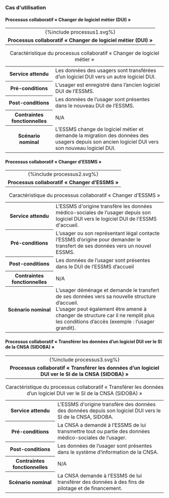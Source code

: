 ### Cas d'utilisation 

#### Processus collaboratif « Changer de logiciel métier (DUI) »

<table align="center">
    <tr>
        <td align ="center">
            <div class="figure">
                {%include processus1.svg%}
            </div>
        </td>    
    </tr>
    <tr>
        <td align ="center">
            <b>Processus collaboratif « Changer de logiciel métier (DUI) »</b>
        </td>
    </tr>
</table>

<table style="width:100%">
  <tr>
    <th>Service attendu</th>
    <td>Les données des usagers sont transférées d’un logiciel DUI vers un autre logiciel DUI.</td>
  </tr>
  <tr>
    <th>Pré-conditions</th>
    <td>L’usager est enregistré dans l’ancien logiciel DUI de l’ESSMS.</td>
  </tr>
  <tr>
    <th>Post-conditions</th>
    <td>Les données de l’usager sont présentes dans le nouveau DUI de l’ESSMS.</td>
  </tr>
  <tr>
    <th> Contraintes fonctionnelles</th>
    <td>N/A</td>
  </tr>
  <tr>
    <th>Scénario nominal</th>
    <td>L’ESSMS change de logiciel métier et demande la migration des données des usagers depuis son ancien logiciel DUI vers son nouveau logiciel DUI.</td>
  </tr>
  <caption>Caractéristique du processus collaboratif « Changer de logiciel métier »</caption>
</table>


#### Processus collaboratif « Changer d’ESSMS »

<table align="center">
    <tr>
        <td align ="center">
            <div class="figure">
                {%include processus2.svg%}
            </div>
        </td>    
    </tr>
    <tr>
        <td align ="center">
            <b>Processus collaboratif « Changer d’ESSMS »</b>
        </td>
    </tr>
</table>

<table style="width:100%">
  <tr>
    <th>Service attendu</th>
    <td>L'ESSMS d'origine transfère les données médico-sociales de l’usager depuis son logiciel DUI vers le logiciel DUI de l'ESSMS d'accueil.</td>
  </tr>
  <tr>
    <th>Pré-conditions</th>
    <td>L’usager ou son représentant légal contacte l’ESSMS d’origine pour demander le transfert de ses données vers un nouvel ESSMS.</td>
  </tr>
  <tr>
    <th>Post-conditions</th>
    <td>Les données de l’usager sont présentes dans le DUI de l’ESSMS d’accueil</td>
  </tr>
  <tr>
    <th> Contraintes fonctionnelles</th>
    <td>N/A</td>
  </tr>
  <tr>
    <th>Scénario nominal</th>
    <td>L’usager déménage et demande le transfert de ses données vers sa nouvelle structure d’accueil. <br>
    L’usager peut également être amené à changer de structure car il ne remplit plus les conditions d’accès (exemple : l’usager grandit).
</td>
  </tr>
  <caption>Caractéristique du processus collaboratif « Changer d’ESSMS »</caption>
</table>


#### Processus collaboratif « Transférer les données d’un logiciel DUI ver le SI de la CNSA (SIDOBA) »

<table align="center">
    <tr>
        <td align ="center">
            <div class="figure">
                {%include processus3.svg%}
            </div>
        </td>    
    </tr>
    <tr>
        <td align ="center">
            <b>Processus collaboratif « Transférer les données d’un logiciel DUI ver le SI de la CNSA (SIDOBA) »</b>
        </td>
    </tr>
</table>

<table style="width:100%">
  <tr>
    <th>Service attendu</th>
    <td>L'ESSMS d'origine transfère des données des données depuis son logiciel DUI vers le SI de la CNSA, SIDOBA.</td>
  </tr>
  <tr>
    <th>Pré-conditions</th>
    <td>La CNSA  a demandé à l’ESSMS de lui transmettre tout ou partie des données médico-sociales de l’usager.</td>
  </tr>
  <tr>
    <th>Post-conditions</th>
    <td>Les données de l’usager sont présentes dans le système d’information de la CNSA.</td>
  </tr>
  <tr>
    <th> Contraintes fonctionnelles</th>
    <td>N/A</td>
  </tr>
  <tr>
    <th>Scénario nominal</th>
    <td>La CNSA demande à l’ESSMS de lui transférer des données à des fins de pilotage et de financement.</td>
  </tr>
  <caption>Caractéristique du processus collaboratif « Transférer les données d’un logiciel DUI ver le SI de la CNSA (SIDOBA) »</caption>
</table>